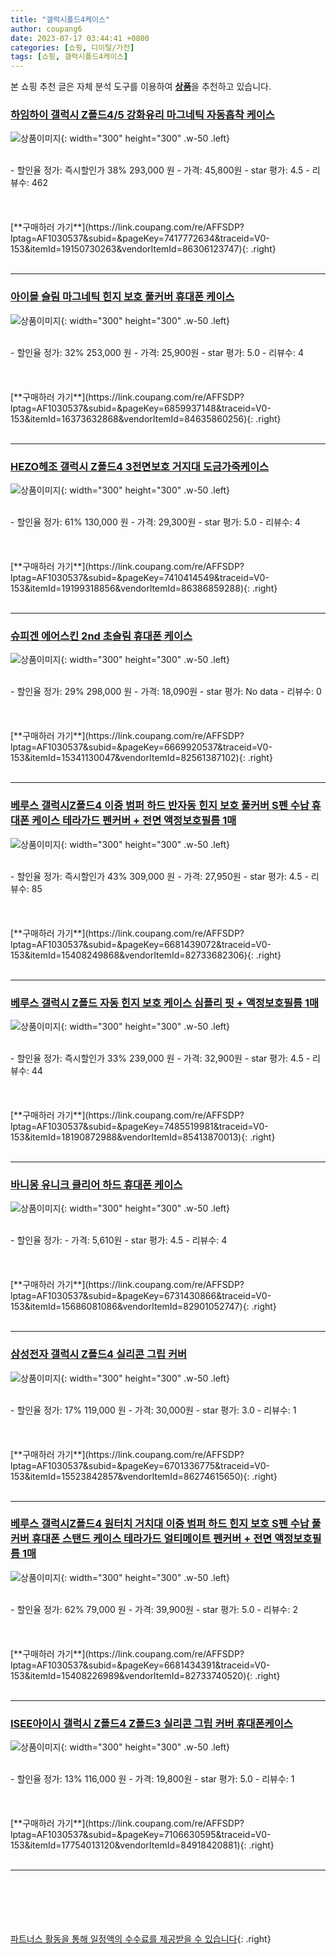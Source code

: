 ```yaml
---
title: "갤럭시폴드4케이스"
author: coupang6
date: 2023-07-17 03:44:41 +0800
categories: [쇼핑, 디이털/가전]
tags: [쇼핑, 갤럭시폴드4케이스]
---
```


본 쇼핑 추천 글은 자체 분석 도구를 이용하여 [**상품**](https://link.coupang.com/a/bao1ui)을 추천하고 있습니다.

### [하임하이 갤럭시 Z폴드4/5 강화유리 마그네틱 자동흡착 케이스](https://link.coupang.com/re/AFFSDP?lptag=AF1030537&subid=&pageKey=7417772634&traceid=V0-153&itemId=19150730263&vendorItemId=86306123747)

![상품이미지](https://thumbnail8.coupangcdn.com/thumbnails/remote/230x230ex/image/vendor_inventory/73d1/7ea06ccdcb954a426f953714cd13a9f09c60d8488f5fa4de9820e3e9c2df.jpg){: width="300" height="300" .w-50 .left}


<br>
- 할인율 정가: 즉시할인가 38%  293,000   원
- 가격: 45,800원
- star 평가: 4.5
- 리뷰수: 462
<br>
<br>
<br>
<br>
[**구매하러 가기**](https://link.coupang.com/re/AFFSDP?lptag=AF1030537&subid=&pageKey=7417772634&traceid=V0-153&itemId=19150730263&vendorItemId=86306123747){: .right}
<br>
<br>

---

### [아이몰 슬림 마그네틱 힌지 보호 풀커버 휴대폰 케이스](https://link.coupang.com/re/AFFSDP?lptag=AF1030537&subid=&pageKey=6859937148&traceid=V0-153&itemId=16373632868&vendorItemId=84635860256)

![상품이미지](https://thumbnail6.coupangcdn.com/thumbnails/remote/230x230ex/image/retail/images/4300173029629854-89416e6a-1c52-4691-b28e-ad2b17c38d68.jpg){: width="300" height="300" .w-50 .left}


<br>
- 할인율 정가: 32%  253,000   원
- 가격: 25,900원
- star 평가: 5.0
- 리뷰수: 4
<br>
<br>
<br>
<br>
[**구매하러 가기**](https://link.coupang.com/re/AFFSDP?lptag=AF1030537&subid=&pageKey=6859937148&traceid=V0-153&itemId=16373632868&vendorItemId=84635860256){: .right}
<br>
<br>

---

### [HEZO헤조 갤럭시 Z폴드4 3전면보호 거지대 도금가죽케이스](https://link.coupang.com/re/AFFSDP?lptag=AF1030537&subid=&pageKey=7410414549&traceid=V0-153&itemId=19199318856&vendorItemId=86386859288)

![상품이미지](https://thumbnail7.coupangcdn.com/thumbnails/remote/230x230ex/image/vendor_inventory/c522/40e1d236b48cdb3514d972331ebfe6c4dd24c959b2610b7fdc36f166ce31.jpg){: width="300" height="300" .w-50 .left}


<br>
- 할인율 정가: 61%  130,000   원
- 가격: 29,300원
- star 평가: 5.0
- 리뷰수: 4
<br>
<br>
<br>
<br>
[**구매하러 가기**](https://link.coupang.com/re/AFFSDP?lptag=AF1030537&subid=&pageKey=7410414549&traceid=V0-153&itemId=19199318856&vendorItemId=86386859288){: .right}
<br>
<br>

---

### [슈피겐 에어스킨 2nd 초슬림 휴대폰 케이스](https://link.coupang.com/re/AFFSDP?lptag=AF1030537&subid=&pageKey=6669920537&traceid=V0-153&itemId=15341130047&vendorItemId=82561387102)

![상품이미지](https://thumbnail8.coupangcdn.com/thumbnails/remote/230x230ex/image/retail/images/5292315358674102-54c4b3ee-d55a-4e4b-a7df-bdd7089936d3.jpg){: width="300" height="300" .w-50 .left}


<br>
- 할인율 정가: 29%  298,000   원
- 가격: 18,090원
- star 평가: No data
- 리뷰수: 0
<br>
<br>
<br>
<br>
[**구매하러 가기**](https://link.coupang.com/re/AFFSDP?lptag=AF1030537&subid=&pageKey=6669920537&traceid=V0-153&itemId=15341130047&vendorItemId=82561387102){: .right}
<br>
<br>

---

### [베루스 갤럭시Z폴드4 이중 범퍼 하드 반자동 힌지 보호 풀커버 S펜 수납 휴대폰 케이스 테라가드 펜커버 + 전면 액정보호필름 1매](https://link.coupang.com/re/AFFSDP?lptag=AF1030537&subid=&pageKey=6681439072&traceid=V0-153&itemId=15408249868&vendorItemId=82733682306)

![상품이미지](https://thumbnail7.coupangcdn.com/thumbnails/remote/230x230ex/image/vendor_inventory/0709/198ec037f3be23b6169185fa12a9dc82d93d07b70002a85c40af23606ec0.jpg){: width="300" height="300" .w-50 .left}


<br>
- 할인율 정가: 즉시할인가 43%  309,000   원
- 가격: 27,950원
- star 평가: 4.5
- 리뷰수: 85
<br>
<br>
<br>
<br>
[**구매하러 가기**](https://link.coupang.com/re/AFFSDP?lptag=AF1030537&subid=&pageKey=6681439072&traceid=V0-153&itemId=15408249868&vendorItemId=82733682306){: .right}
<br>
<br>

---

### [베루스 갤럭시 Z폴드 자동 힌지 보호 케이스 심플리 핏 + 액정보호필름 1매](https://link.coupang.com/re/AFFSDP?lptag=AF1030537&subid=&pageKey=7485519981&traceid=V0-153&itemId=18190872988&vendorItemId=85413870013)

![상품이미지](https://thumbnail10.coupangcdn.com/thumbnails/remote/230x230ex/image/vendor_inventory/6402/b2ac145459e69f5e61a0219df98d873a171b4fc65b6c6a3d3c233099a4db.jpg){: width="300" height="300" .w-50 .left}


<br>
- 할인율 정가: 즉시할인가 33%  239,000   원
- 가격: 32,900원
- star 평가: 4.5
- 리뷰수: 44
<br>
<br>
<br>
<br>
[**구매하러 가기**](https://link.coupang.com/re/AFFSDP?lptag=AF1030537&subid=&pageKey=7485519981&traceid=V0-153&itemId=18190872988&vendorItemId=85413870013){: .right}
<br>
<br>

---

### [바니몽 유니크 클리어 하드 휴대폰 케이스](https://link.coupang.com/re/AFFSDP?lptag=AF1030537&subid=&pageKey=6731430866&traceid=V0-153&itemId=15686081086&vendorItemId=82901052747)

![상품이미지](https://thumbnail10.coupangcdn.com/thumbnails/remote/230x230ex/image/rs_quotation_api/4yuf0wkf/ef11a9705bf3483b860270265b790d84.jpg){: width="300" height="300" .w-50 .left}


<br>
- 할인율 정가: 
- 가격: 5,610원
- star 평가: 4.5
- 리뷰수: 4
<br>
<br>
<br>
<br>
[**구매하러 가기**](https://link.coupang.com/re/AFFSDP?lptag=AF1030537&subid=&pageKey=6731430866&traceid=V0-153&itemId=15686081086&vendorItemId=82901052747){: .right}
<br>
<br>

---

### [삼성전자 갤럭시 Z폴드4 실리콘 그립 커버](https://link.coupang.com/re/AFFSDP?lptag=AF1030537&subid=&pageKey=6701336775&traceid=V0-153&itemId=15523842857&vendorItemId=86274615650)

![상품이미지](https://thumbnail7.coupangcdn.com/thumbnails/remote/230x230ex/image/vendor_inventory/a46c/e24221a2ee06a4aea7680659bd01680b7358b4bede77ba4734eabcac8cfb.jpg){: width="300" height="300" .w-50 .left}


<br>
- 할인율 정가: 17%  119,000   원
- 가격: 30,000원
- star 평가: 3.0
- 리뷰수: 1
<br>
<br>
<br>
<br>
[**구매하러 가기**](https://link.coupang.com/re/AFFSDP?lptag=AF1030537&subid=&pageKey=6701336775&traceid=V0-153&itemId=15523842857&vendorItemId=86274615650){: .right}
<br>
<br>

---

### [베루스 갤럭시Z폴드4 원터치 거치대 이중 범퍼 하드 힌지 보호 S펜 수납 풀커버 휴대폰 스탠드 케이스 테라가드 얼티메이트 펜커버 + 전면 액정보호필름 1매](https://link.coupang.com/re/AFFSDP?lptag=AF1030537&subid=&pageKey=6681434391&traceid=V0-153&itemId=15408226989&vendorItemId=82733740520)

![상품이미지](https://thumbnail9.coupangcdn.com/thumbnails/remote/230x230ex/image/vendor_inventory/cb79/919c0bfa4843b9816a11c5c394ded21079f67cd0b5ba065f939bc832c757.jpg){: width="300" height="300" .w-50 .left}


<br>
- 할인율 정가: 62%  79,000   원
- 가격: 39,900원
- star 평가: 5.0
- 리뷰수: 2
<br>
<br>
<br>
<br>
[**구매하러 가기**](https://link.coupang.com/re/AFFSDP?lptag=AF1030537&subid=&pageKey=6681434391&traceid=V0-153&itemId=15408226989&vendorItemId=82733740520){: .right}
<br>
<br>

---

### [ISEE아이시 갤럭시 Z폴드4 Z폴드3 실리콘 그립 커버 휴대폰케이스](https://link.coupang.com/re/AFFSDP?lptag=AF1030537&subid=&pageKey=7106630595&traceid=V0-153&itemId=17754013120&vendorItemId=84918420881)

![상품이미지](https://thumbnail9.coupangcdn.com/thumbnails/remote/230x230ex/image/vendor_inventory/f793/d467d76cbbf68824c6aa420bce69f0864d2d89382e2bd02b48c188796a6b.png){: width="300" height="300" .w-50 .left}


<br>
- 할인율 정가: 13%  116,000   원
- 가격: 19,800원
- star 평가: 5.0
- 리뷰수: 1
<br>
<br>
<br>
<br>
[**구매하러 가기**](https://link.coupang.com/re/AFFSDP?lptag=AF1030537&subid=&pageKey=7106630595&traceid=V0-153&itemId=17754013120&vendorItemId=84918420881){: .right}
<br>
<br>

---
<br><br><br><br><br> [파트너스 활동을 통해 일정액의 수수료를 제공받을 수 있습니다](https://link.coupang.com/a/bao1ui){: .right}